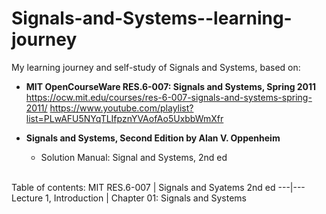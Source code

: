 # Signals-and-Systems--learning-journey
My learning journey and self-study of Signals and Systems, based on:

- **MIT OpenCourseWare RES.6-007: Signals and Systems, Spring 2011**\
  https://ocw.mit.edu/courses/res-6-007-signals-and-systems-spring-2011/
  https://www.youtube.com/playlist?list=PLwAFU5NYqTLIfpznYVAofAo5UxbbWmXfr
  
- **Signals and Systems, Second Edition by Alan V. Oppenheim**
  - Solution Manual: Signal and Systems, 2nd ed
 
\
Table of contents:
MIT RES.6-007 | Signals and Syatems 2nd ed
---|---
Lecture 1, Introduction | Chapter 01: Signals and Systems
